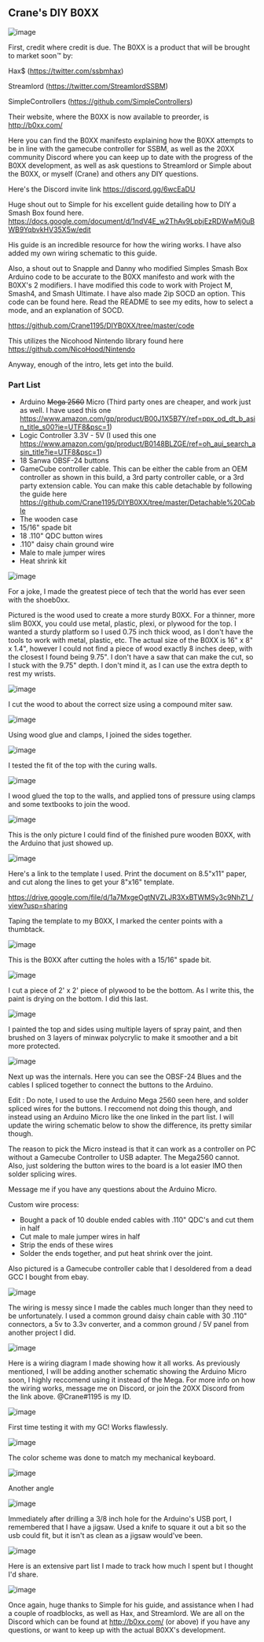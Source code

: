## Crane's DIY B0XX

![image](https://i.imgur.com/nWhepdX.jpg)

First, credit where credit is due. The B0XX is a product that will be brought to market soon™ by:

Hax$ (https://twitter.com/ssbmhax)

Streamlord (https://twitter.com/StreamlordSSBM)

SimpleControllers (https://github.com/SimpleControllers)

Their website, where the B0XX is now available to preorder, is http://b0xx.com/


Here you can find the B0XX manifesto explaining how the B0XX attempts to be in line with the gamecube controller for SSBM, as well as the 20XX community Discord where you can keep up to date with the progress of the B0XX development, as well as ask questions to Streamlord or Simple about the B0XX, or myself (Crane) and others any DIY questions.

Here's the Discord invite link https://discord.gg/6wcEaDU

Huge shout out to Simple for his excellent guide detailing how to DIY a Smash Box found here.
https://docs.google.com/document/d/1ndV4E_w2ThAv9LpbjEzRDWwMj0uBWB9YqbvkHV35X5w/edit

His guide is an incredible resource for how the wiring works. I have also added my own wiring schematic to this guide.

Also, a shout out to Snapple and Danny who modified Simples Smash Box Arduino code to be accurate to the B0XX manifesto and work with the B0XX's 2 modifiers. I have modified this code to work with Project M, Smash4, and Smash Ultimate. I have also made 2ip SOCD an option. This code can be found here. Read the README to see my edits, how to select a mode, and an explanation of SOCD.

https://github.com/Crane1195/DIYB0XX/tree/master/code

This utilizes the Nicohood Nintendo library found here https://github.com/NicoHood/Nintendo

Anyway, enough of the intro, lets get into the build.

### Part List
  * Arduino ~~Mega 2560~~ Micro (Third party ones are cheaper, and work just as well. I have used this one https://www.amazon.com/gp/product/B00J1X5B7Y/ref=ppx_od_dt_b_asin_title_s00?ie=UTF8&psc=1)
  * Logic Controller 3.3V - 5V (I used this one https://www.amazon.com/gp/product/B0148BLZGE/ref=oh_aui_search_asin_title?ie=UTF8&psc=1)
  * 18 Sanwa OBSF-24 buttons
  * GameCube controller cable. This can be either the cable from an OEM controller as shown in this build, a 3rd party controller cable, or a 3rd party extension cable. You can make this cable detachable by following the guide here https://github.com/Crane1195/DIYB0XX/tree/master/Detachable%20Cable
  * The wooden case
  * 15/16" spade bit
  * 18 .110" QDC button wires
  * .110" daisy chain ground wire
  * Male to male jumper wires
  * Heat shrink kit

![image](https://i.imgur.com/A4ihq5s.jpg)

For a joke, I made the greatest piece of tech that the world has ever seen with the shoeb0xx.

Pictured is the wood used to create a more sturdy B0XX. For a thinner, more slim B0XX, you could use metal, plastic, plexi, or plywood for the top. I wanted a sturdy platform so I used 0.75 inch thick wood, as I don't have the tools to work with metal, plastic, etc. The actual size of the B0XX is 16" x 8" x 1.4", however I could not find a piece of wood exactly 8 inches deep, with the closest I found being 9.75". I don't have a saw that can make the cut, so I stuck with the 9.75" depth. I don't mind it, as I can use the extra depth to rest my wrists.

![image](https://i.imgur.com/RY6jwJm.jpg)

I cut the wood to about the correct size using a compound miter saw.

![image](https://i.imgur.com/PBBv8ep.jpg)

Using wood glue and clamps, I joined the sides together.

![image](https://i.imgur.com/MEVnEXd.jpg)

I tested the fit of the top with the curing walls.

![image](https://i.imgur.com/8UplXpV.jpg)

I wood glued the top to the walls, and applied tons of pressure using clamps and some textbooks to join the wood.

![image](https://i.imgur.com/8v1nStO.jpg)

This is the only picture I could find of the finished pure wooden B0XX, with the Arduino that just showed up.

![image](https://i.imgur.com/mLYnbQ7.jpg)

Here's a link to the template I used. Print the document on 8.5"x11" paper, and cut along the lines to get your 8"x16" template.

https://drive.google.com/file/d/1a7MxgeOgtNVZLJR3XxBTWMSy3c9NhZ1_/view?usp=sharing

Taping the template to my B0XX, I marked the center points with a thumbtack.

![image](https://i.imgur.com/yBqV9HB.jpg)

This is the B0XX after cutting the holes with a 15/16" spade bit.

![image](https://i.imgur.com/M9v4XDy.jpg)

I cut a piece of 2' x 2' piece of plywood to be the bottom. As I write this, the paint is drying on the bottom. I did this last.

![image](https://i.imgur.com/lebgWjP.jpg)

I painted the top and sides using multiple layers of spray paint, and then brushed on 3 layers of minwax polycrylic to make it smoother and a bit more protected.

![image](https://i.imgur.com/nJz8njy.jpg)

Next up was the internals. Here you can see the OBSF-24 Blues and the cables I spliced together to connect the buttons to the Arduino. 

Edit : Do note, I used to use the Arduino Mega 2560 seen here, and solder spliced wires for the buttons. I reccomend not doing this though, and instead using an Arduino Micro like the one linked in the part list. I will update the wiring schematic below to show the difference, its pretty similar though.

The reason to pick the Micro instead is that it can work as a controller on PC without a Gamecube Controller to USB adapter. The Mega2560 cannot. Also, just soldering the button wires to the board is a lot easier IMO then solder splicing wires.

Message me if you have any questions about the Arduino Micro.

Custom wire process:
* Bought a pack of 10 double ended cables with .110" QDC's and cut them in half
* Cut male to male jumper wires in half
* Strip the ends of these wires
* Solder the ends together, and put heat shrink over the joint.

Also pictured is a Gamecube controller cable that I desoldered from a dead GCC I bought from ebay.

![image](https://i.imgur.com/eLWxTKm.jpg)

The wiring is messy since I made the cables much longer than they need to be unfortunately. I used a common ground daisy chain cable with 30 .110" connectors, a 5v to 3.3v converter, and a common ground / 5V panel from another project I did.

![image](https://i.imgur.com/z4oZP2O.jpg)

Here is a wiring diagram I made showing how it all works. As previously mentioned, I will be adding another schematic showing the Arduino Micro soon, I highly reccomend using it instead of the Mega. For more info on how the wiring works, message me on Discord, or join the 20XX Discord from the link above. @Crane#1195 is my ID.

![image](https://i.imgur.com/0YlfuPZ.jpg)

First time testing it with my GC! Works flawlessly.

![image](https://i.imgur.com/xnwA6Bq.jpg)

The color scheme was done to match my mechanical keyboard.

![image](https://i.imgur.com/C6hWFK3.jpg)

Another angle

![image](https://i.imgur.com/bWkMDLI.jpg)

Immediately after drilling a 3/8 inch hole for the Arduino's USB port, I remembered that I have a jigsaw. Used a knife to square it out a bit so the usb could fit, but it isn't as clean as a jigsaw would've been.

![image](https://i.imgur.com/UNmyYfB.png)

Here is an extensive part list I made to track how much I spent but I thought I'd share.

![image](https://i.imgur.com/0mqm5v5.jpg)

Once again, huge thanks to Simple for his guide, and assistance when I had a couple of roadblocks, as well as Hax, and Streamlord. We are all on the Discord which can be found at http://b0xx.com/ (or above) if you have any questions, or want to keep up with the actual B0XX's development.
